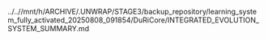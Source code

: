 ../..//mnt/h/ARCHIVE/.UNWRAP/STAGE3/backup_repository/learning_system_fully_activated_20250808_091854/DuRiCore/INTEGRATED_EVOLUTION_SYSTEM_SUMMARY.md